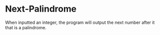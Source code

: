 # Next-Palindrome
When inputted an integer, the program will output the next number after it that is a palindrome.
